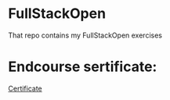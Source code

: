 # FullStackOpen
That repo contains my FullStackOpen exercises
# Endcourse sertificate:
[Certificate](https://studies.cs.helsinki.fi/stats/api/certificate/fullstackopen/en/fd465e2cb7650e461312ae5f64204d30)
